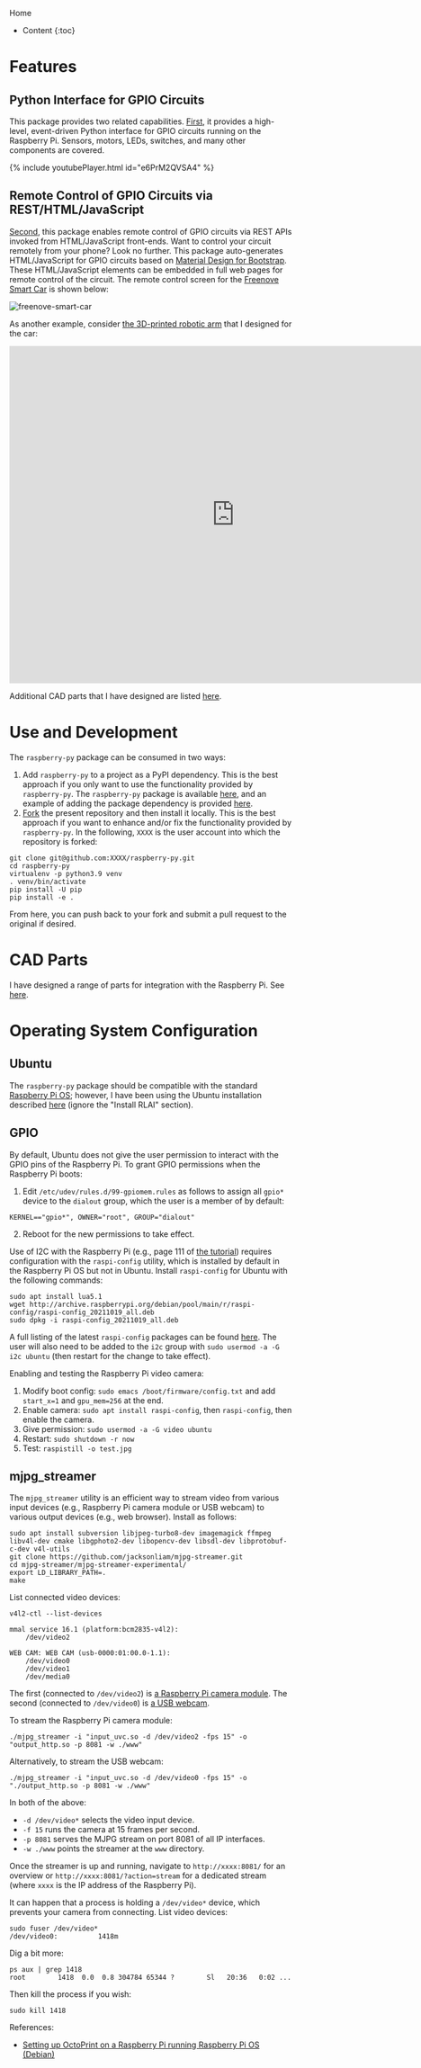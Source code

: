 Home
* Content
{:toc}

# Features

## Python Interface for GPIO Circuits
This package provides two related capabilities. [First](python-gpio.md), it provides a high-level, event-driven Python 
interface for GPIO circuits running on the Raspberry Pi. Sensors, motors, LEDs, switches, and many other components are 
covered.

{% include youtubePlayer.html id="e6PrM2QVSA4" %}

## Remote Control of GPIO Circuits via REST/HTML/JavaScript
[Second](remote-gpio.md), this package enables remote control of GPIO circuits via REST APIs invoked from 
HTML/JavaScript front-ends. Want to control your circuit remotely from your phone? Look no further. This package 
auto-generates HTML/JavaScript for GPIO circuits based on [Material Design for Bootstrap](https://mdbootstrap.com). 
These HTML/JavaScript elements can be embedded in full web pages for remote control of the circuit. The remote control 
screen for the [Freenove Smart Car](smart-car.md) is shown below:

![freenove-smart-car](smart-car.png)

As another example, consider 
[the 3D-printed robotic arm](https://matthewgerber.github.io/raspberry-py/smart-car.html#advanced-robotic-arm) that I 
designed for the car:

<iframe src="https://gmail3021534.autodesk360.com/shares/public/SH35dfcQT936092f0e4344f64dd3dcf58a6f?mode=embed" width="800" height="600" allowfullscreen="true" webkitallowfullscreen="true" mozallowfullscreen="true"  frameborder="0"></iframe>

Additional CAD parts that I have designed are listed [here](cad-parts.md). 

# Use and Development
The `raspberry-py` package can be consumed in two ways:

1. Add `raspberry-py` to a project as a PyPI dependency. This is the best approach if you only want to use the 
functionality provided by `raspberry-py`. The `raspberry-py` package is available 
[here](https://pypi.org/project/raspberry-py/), and an example of adding the package dependency is provided
[here](https://github.com/MatthewGerber/raspberry-py-dependency-example).
2. [Fork](https://github.com/MatthewGerber/raspberry-py/fork) the present repository and then install it locally. This 
is the best approach if you want to enhance and/or fix the functionality provided by `raspberry-py`. In the following, 
`XXXX` is the user account into which the repository is forked:
```shell
git clone git@github.com:XXXX/raspberry-py.git
cd raspberry-py
virtualenv -p python3.9 venv
. venv/bin/activate
pip install -U pip
pip install -e .
```
From here, you can push back to your fork and submit a pull request to the original if desired.

# CAD Parts

I have designed a range of parts for integration with the Raspberry Pi. See [here](cad-parts.md). 

# Operating System Configuration

## Ubuntu
The `raspberry-py` package should be compatible with the standard 
[Raspberry Pi OS](https://www.raspberrypi.com/software/); however, I have been using the Ubuntu installation described 
[here](https://matthewgerber.github.io/rlai/raspberry_pi.html#operating-system) (ignore the "Install RLAI" section).

## GPIO
By default, Ubuntu does not give the user permission to interact with the GPIO pins of the Raspberry Pi. To grant GPIO 
permissions when the Raspberry Pi boots:
1. Edit `/etc/udev/rules.d/99-gpiomem.rules` as follows to assign all `gpio*` device to the `dialout` group, which the 
user is a member of by default:
```
KERNEL=="gpio*", OWNER="root", GROUP="dialout"
```
2. Reboot for the new permissions to take effect.

Use of I2C with the Raspberry Pi (e.g., page 111 of [the tutorial](../manuals/freenove-tutorial.pdf)) requires 
configuration with the `raspi-config` utility, which is installed by default in the Raspberry Pi OS but not in Ubuntu. 
Install `raspi-config` for Ubuntu with the following commands:
```
sudo apt install lua5.1
wget http://archive.raspberrypi.org/debian/pool/main/r/raspi-config/raspi-config_20211019_all.deb
sudo dpkg -i raspi-config_20211019_all.deb
```
A full listing of the latest `raspi-config` packages can be found 
[here](http://archive.raspberrypi.org/debian/pool/main/r/raspi-config). The user will also need to be added to the 
`i2c` group with `sudo usermod -a -G i2c ubuntu` (then restart for the change to take effect).

Enabling and testing the Raspberry Pi video camera:
1. Modify boot config:  `sudo emacs /boot/firmware/config.txt` and add `start_x=1` and `gpu_mem=256` at the end.
2. Enable camera:  `sudo apt install raspi-config`, then `raspi-config`, then enable the camera.
3. Give permission:  `sudo usermod -a -G video ubuntu`
4. Restart:  `sudo shutdown -r now`
5. Test:  `raspistill -o test.jpg`

## mjpg_streamer
The `mjpg_streamer` utility is an efficient way to stream video from various input devices (e.g., Raspberry Pi camera 
module or USB webcam) to various output devices (e.g., web browser). Install as follows:
```shell
sudo apt install subversion libjpeg-turbo8-dev imagemagick ffmpeg libv4l-dev cmake libgphoto2-dev libopencv-dev libsdl-dev libprotobuf-c-dev v4l-utils
git clone https://github.com/jacksonliam/mjpg-streamer.git
cd mjpg-streamer/mjpg-streamer-experimental/
export LD_LIBRARY_PATH=.
make
```
List connected video devices:
```
v4l2-ctl --list-devices

mmal service 16.1 (platform:bcm2835-v4l2):
	/dev/video2

WEB CAM: WEB CAM (usb-0000:01:00.0-1.1):
	/dev/video0
	/dev/video1
	/dev/media0
```
The first (connected to `/dev/video2`) is 
[a Raspberry Pi camera module](https://www.raspberrypi.com/products/camera-module-v2/). The second (connected to 
`/dev/video0`) is [a USB webcam](https://www.amazon.com/dp/B087M3BVP9).

To stream the Raspberry Pi camera module:
```
./mjpg_streamer -i "input_uvc.so -d /dev/video2 -fps 15" -o "output_http.so -p 8081 -w ./www"
```
Alternatively, to stream the USB webcam:
```
./mjpg_streamer -i "input_uvc.so -d /dev/video0 -fps 15" -o "./output_http.so -p 8081 -w ./www"
```
In both of the above:
* `-d /dev/video*` selects the video input device.
* `-f 15` runs the camera at 15 frames per second.
* `-p 8081` serves the MJPG stream on port 8081 of all IP interfaces.
* `-w ./www` points the streamer at the `www` directory.

Once the streamer is up and running, navigate to `http://xxxx:8081/` for an overview or 
`http://xxxx:8081/?action=stream` for a dedicated stream (where `xxxx` is the IP address of the Raspberry Pi). 

It can happen that a process is holding a `/dev/video*` device, which prevents your camera from connecting. List video
devices:
```
sudo fuser /dev/video*
/dev/video0:          1418m
```
Dig a bit more:
```
ps aux | grep 1418
root        1418  0.0  0.8 304784 65344 ?        Sl   20:36   0:02 ...
```
Then kill the process if you wish:
```
sudo kill 1418
```

References:
* [Setting up OctoPrint on a Raspberry Pi running Raspberry Pi OS (Debian)](https://community.octoprint.org/t/setting-up-octoprint-on-a-raspberry-pi-running-raspberry-pi-os-debian/2337#optional-webcam-9)